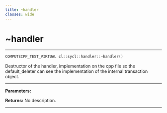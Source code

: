 ```yaml
---
title: ~handler
classes: wide
---
```

# ~handler

---

```cpp
COMPUTECPP_TEST_VIRTUAL cl::sycl::handler::~handler()
```


Destructor of the handler, implementation on the cpp file so the default_deleter can see the implementation of the internal transaction object. 


---
**Parameters:**

**Returns:** No description.

---
